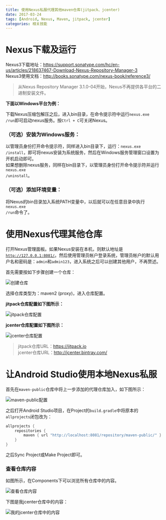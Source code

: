 ```yaml
---
title: 使用Nexus私服代理其他maven仓库(jitpack、jcenter)
date: 2017-03-24
tags: [Android, Nexus, Maven, jitpack, jcenter]
categories: 相关技能
---
```

# Nexus下载及运行

Nexus3下载地址：https://support.sonatype.com/hc/en-us/articles/218637467-Download-Nexus-Repository-Manager-3  
Nexus3使用文档：http://books.sonatype.com/nexus-book/reference3/  

> 从Nexus Repository Manager 3.1.0-04开始，Nexus不再提供各平台的二进制安装文件。

**下面以Windows平台为例：**

下载Nexus压缩包解压之后，进入bin目录，在命令提示符中运行<code>nexus.exe /run</code>即可启动nexus服务。按<code>Ctrl + C</code>可关闭Nexus。

### （可选）安装为Windows服务：
以管理员身份打开命令提示符，同样进入bin目录下，运行：<code>nexus.exe /install</code>，即可将nexus安装为系统服务，然后在Windows服务管理窗口设置为开机启动即可。  
如果想删除nexus服务，同样在bin目录下，以管理员身份打开命令提示符并运行<code>nexus.exe /uninstall</code>。

### （可选）添加环境变量：
将Nexus的bin目录加入系统PATH变量中，以后就可以在任意目录中执行<code>nexus.exe /run</code>命令了。

# 使用Nexus代理其他仓库

打开Nexus管理面板。如果Nexus安装在本机，则默认地址是<code>http://127.0.0.1:8081/</code>。然后使用管理员帐户登录系统，管理员帐户的默认用户名和密码是：<code>admin</code>和<code>admin123</code>，进入系统之后可以创建其他用户，不再赘述。

首先需要按如下步骤创建一个仓库：

![创建仓库](http://img.blog.csdn.net/20170324151310072)

选择仓库类型为：maven2 (proxy)，进入仓库配置。

**jitpack仓库配置如下图所示：**

![jitpack仓库配置](http://img.blog.csdn.net/20170324151729828)

**jcenter仓库配置如下图所示：**

![jcenter仓库配置](http://img.blog.csdn.net/20170324151935221)

> jitpack仓库URL：https://jitpack.io  
> jcenter仓库URL：http://jcenter.bintray.com/  

# 让Android Studio使用本地Nexus私服

首先在<code>maven-public</code>仓库中将上一步添加的代理仓库加入，如下图所示：

![maven-public配置](http://img.blog.csdn.net/20170324152721658)

之后打开Android Studio项目，在Project的<code>build.gradle</code>中将原本的<code>allprojects</code>闭包改为：
```gradle
allprojects {
    repositories {
        maven { url "http://localhost:8081/repository/maven-public/" }
    }
}
```

之后Sync Project或Make Project即可。

### 查看仓库内容

如图所示，在Components下可以浏览所有仓库中的内容。

![查看仓库内容](http://img.blog.csdn.net/20170324153606322)

下图是我jcenter仓库中的内容：

![我的jcenter仓库中的内容](http://img.blog.csdn.net/20170324154030789)
